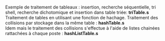 Exemple de traitement de tableaux : insertion, recherche séquentielle, tri shell, recherche dichotomique et insertion dans table triée: <b>triTable.s</b>  <br>
Traitement de tables en utilisant une fonction de hachage. Traitement des collisions par stockage dans la même table : <b>hashTable.s </b><br>
Idem mais le traitement des collisions s'effectue à l'aide de listes chainées rattachées à chaque poste : <b>hashListTable.s</b> <br>
